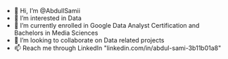 - 👋 Hi, I’m @AbdullSamii
- 👀 I’m interested in Data
- 🌱 I’m currently enrolled in Google Data Analyst Certification and Bachelors in Media Sciences
- 💞️ I’m looking to collaborate on Data related projects
- 📫 Reach me through LinkedIn "linkedin.com/in/abdul-sami-3b11b01a8"

<!---
AbdullSamii/AbdullSamii is a ✨ special ✨ repository because its `README.md` (this file) appears on your GitHub profile.
You can click the Preview link to take a look at your changes.
--->
